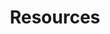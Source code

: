 ---
layout: nested
title: Resources
navbaritem: true
index: 1
subfolders:
  - 'basics'
  - 'quickstarts'
---